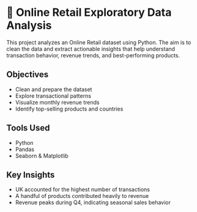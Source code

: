 # 🛒 Online Retail Exploratory Data Analysis

This project analyzes an Online Retail dataset using Python. The aim is to clean the data and extract actionable insights that help understand transaction behavior, revenue trends, and best-performing products.

##  Objectives
- Clean and prepare the dataset
- Explore transactional patterns
- Visualize monthly revenue trends
- Identify top-selling products and countries

## Tools Used
- Python
- Pandas
- Seaborn & Matplotlib

## Key Insights
- UK accounted for the highest number of transactions
- A handful of products contributed heavily to revenue
- Revenue peaks during Q4, indicating seasonal sales behavior

